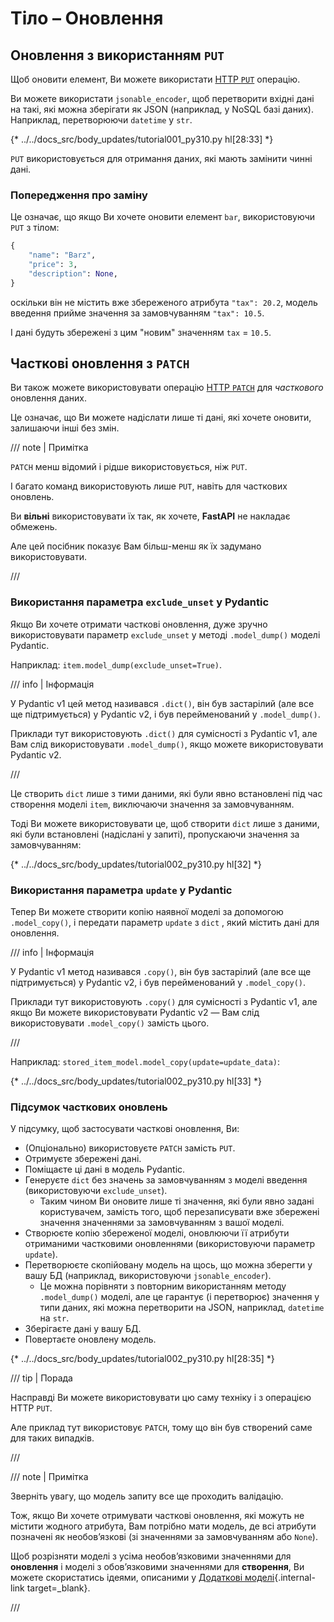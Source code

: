# Тіло – Оновлення

## Оновлення з використанням `PUT`

Щоб оновити елемент, Ви можете використати <a href="https://developer.mozilla.org/en-US/docs/Web/HTTP/Methods/PUT" class="external-link" target="_blank">HTTP `PUT`</a> операцію.

Ви можете використати `jsonable_encoder`, щоб перетворити вхідні дані на такі, які можна зберігати як JSON (наприклад, у NoSQL базі даних). Наприклад, перетворюючи `datetime` у `str`.

{* ../../docs_src/body_updates/tutorial001_py310.py hl[28:33] *}

`PUT` використовується для отримання даних, які мають замінити чинні дані.

### Попередження про заміну

Це означає, що якщо Ви хочете оновити елемент `bar`, використовуючи `PUT` з тілом:

```Python
{
    "name": "Barz",
    "price": 3,
    "description": None,
}
```

оскільки він не містить вже збереженого атрибута `"tax": 20.2`, модель введення прийме значення за замовчуванням `"tax": 10.5`.

І дані будуть збережені з цим "новим" значенням `tax` = `10.5`.

## Часткові оновлення з `PATCH`

Ви також можете використовувати операцію <a href="https://developer.mozilla.org/en-US/docs/Web/HTTP/Methods/PATCH" class="external-link" target="_blank">HTTP `PATCH`</a> для *часткового* оновлення даних.

Це означає, що Ви можете надіслати лише ті дані, які хочете оновити, залишаючи інші без змін.

/// note | Примітка

`PATCH` менш відомий і рідше використовується, ніж `PUT`.

І багато команд використовують лише `PUT`, навіть для часткових оновлень.

Ви **вільні** використовувати їх так, як хочете, **FastAPI** не накладає обмежень.

Але цей посібник показує Вам більш-менш як їх задумано використовувати.

///

### Використання параметра `exclude_unset` у Pydantic

Якщо Ви хочете отримати часткові оновлення, дуже зручно використовувати параметр `exclude_unset` у методі `.model_dump()` моделі Pydantic.

Наприклад: `item.model_dump(exclude_unset=True)`.

/// info | Інформація 

У Pydantic v1 цей метод називався `.dict()`, він був застарілий (але все ще підтримується) у Pydantic v2, і був перейменований у `.model_dump()`.

Приклади тут використовують `.dict()` для сумісності з Pydantic v1, але Вам слід використовувати `.model_dump()`, якщо можете використовувати Pydantic v2.

///

Це створить `dict` лише з тими даними, які були явно встановлені під час створення моделі `item`, виключаючи значення за замовчуванням.

Тоді Ви можете використовувати це, щоб створити `dict` лише з даними, які були встановлені (надіслані у запиті), пропускаючи значення за замовчуванням:

{* ../../docs_src/body_updates/tutorial002_py310.py hl[32] *}

### Використання параметра `update` у Pydantic

Тепер Ви можете створити копію наявної моделі за допомогою `.model_copy()`, і передати параметр `update` з `dict` , який містить дані для оновлення.

/// info | Інформація 

У Pydantic v1 метод називався `.copy()`, він був застарілий (але все ще підтримується) у Pydantic v2, і був перейменований у `.model_copy()`.

Приклади тут використовують `.copy()` для сумісності з Pydantic v1, але якщо Ви можете використовувати Pydantic v2 — Вам слід використовувати `.model_copy()` замість цього.

///

Наприклад: `stored_item_model.model_copy(update=update_data)`:

{* ../../docs_src/body_updates/tutorial002_py310.py hl[33] *}

### Підсумок часткових оновлень

У підсумку, щоб застосувати часткові оновлення, Ви:

* (Опціонально) використовуєте `PATCH` замість `PUT`.
* Отримуєте збережені дані.
* Поміщаєте ці дані в модель Pydantic.
* Генеруєте `dict` без значень за замовчуванням з моделі введення (використовуючи `exclude_unset`).
    * Таким чином Ви оновите лише ті значення, які були явно задані користувачем, замість того, щоб перезаписувати вже збережені значення значеннями за замовчуванням з вашої моделі.
* Створюєте копію збереженої моделі, оновлюючи її атрибути отриманими частковими оновленнями (використовуючи параметр `update`).
* Перетворюєте скопійовану модель на щось, що можна зберегти у вашу БД (наприклад, використовуючи `jsonable_encoder`).
    * Це можна порівняти з повторним використанням методу `.model_dump()` моделі, але це гарантує (і перетворює) значення у типи даних, які можна перетворити на JSON, наприклад, `datetime` на `str`.
* Зберігаєте дані у вашу БД.
* Повертаєте оновлену модель.

{* ../../docs_src/body_updates/tutorial002_py310.py hl[28:35] *}

/// tip | Порада

Насправді Ви можете використовувати цю саму техніку і з операцією HTTP `PUT`.

Але приклад тут використовує `PATCH`, тому що він був створений саме для таких випадків.

///

/// note | Примітка

Зверніть увагу, що модель запиту все ще проходить валідацію.

Тож, якщо Ви хочете отримувати часткові оновлення, які можуть не містити жодного атрибута, Вам потрібно мати модель, де всі атрибути позначені як необов’язкові (зі значеннями за замовчуванням або `None`).

Щоб розрізняти моделі з усіма необов’язковими значеннями для **оновлення** і моделі з обов’язковими значеннями для **створення**, Ви можете скористатись ідеями, описаними у [Додаткові моделі](extra-models.md){.internal-link target=_blank}.

///
